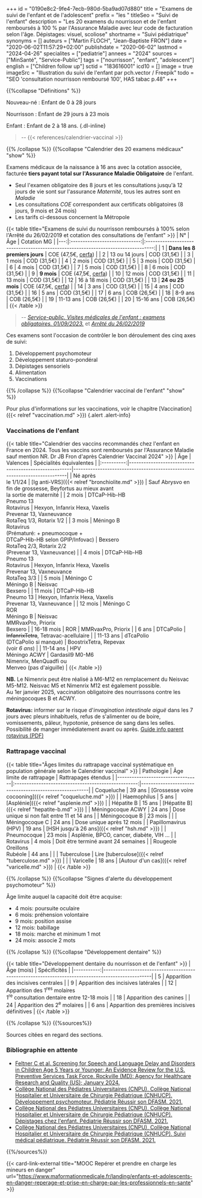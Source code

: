 +++
id = "0190e8c2-9fe4-7ecb-980d-5ba9ad07d880"
title = "Examens de suivi de l'enfant et de l'adolescent"
prefix = "les "
titleSeo = "Suivi de l'enfant"
description = "Les 20 examens du nourrisson et de l'enfant remboursés à 100 % par l'Assurance Maladie avec leur code de facturation selon l'âge. Dépistages: visuel, scoliose"
shortname = "Suivi pédiatrique"
synonyms = []
auteurs = ["Martin FLOCH", "Jean-Baptiste FRON"]
date = "2020-06-02T11:57:29+02:00"
publishdate = "2020-06-02"
lastmod = "2024-04-26"
specialites = ["pediatrie"]
annees = "2024"
sources = ["MinSanté", "Service-Public"]
tags = ["nourrisson", "enfant", "adolescent"]
english = ["Children follow up"]
sctid = "183616001"
icd10 = []
image = true
imageSrc = "Illustration du suivi de l'enfant par pch.vector / Freepik"
todo = "SEO 'consultation nourrisson remboursé 100', HAS tabac p.48"
+++

{{%collapse "Définitions" %}}

Nouveau-né
: Enfant de 0 à 28 jours

Nourrisson
: Enfant de 29 jours à 23 mois

Enfant
: Enfant de 2 à 18 ans.
{.dl-inline}

> -- {{< references/calendrier-vaccinal >}}

{{% /collapse %}}
{{%collapse "Calendrier des 20 examens médicaux" "show" %}}

Examens médicaux de la naissance à 16 ans avec la cotation associée, facturée **tiers payant total sur l'Assurance Maladie Obligatoire** de l'enfant.

- Seul l'examen obligatoire des 8 jours et les consultations jusqu'à 12 jours de vie sont sur l'assurance *Maternité*, tous les autres sont en *Maladie*
- Les consultations *COE* correspondent aux certificats obligatoires (8 jours, 9 mois et 24 mois)  
- Les tarifs ci-dessous concernent la Métropole

{{< table title="Examens de suivi du nourrisson remboursés à 100% selon l'Arrêté du 26/02/2019 et cotation des consultations de l'enfant" >}}
| N° |              Âge              |                                    Cotation MG                                    |
|---:|:-----------------------------:|:---------------------------------------------------------------------------------:|
|  1 | **Dans les 8 premiers jours** | COE (47,5€, [cerfa](https://www.formulaires.service-public.fr/gf/cerfa_12596.do)) |
|  2 |        13 ou 14 jours         |                                    COD (31,5€)                                    |
|  3 |            1 mois             |                                    COD (31,5€)                                    |
|  4 |            2 mois             |                                    COD (31,5€)                                    |
|  5 |            3 mois             |                                    COD (31,5€)                                    |
|  6 |            4 mois             |                                    COD (31,5€)                                    |
|  7 |            5 mois             |                                    COD (31,5€)                                    |
|  8 |            6 mois             |                                    COD (31,5€)                                    |
|  9 |          **9 mois**           | COE (47,5€, [cerfa](https://www.formulaires.service-public.fr/gf/cerfa_12597.do)) |
| 10 |            12 mois            |                                    COD (31,5€)                                    |
| 11 |            13 mois            |                                    COD (31,5€)                                    |
| 12 |         16 à 18 mois          |                                    COD (31,5€)                                    |
| 13 |       **24 ou 25 mois**       | COE (47,5€, [cerfa](https://www.formulaires.service-public.fr/gf/cerfa_12598.do)) |
| 14 |             3 ans             |                                    COD (31,5€)                                    |
| 15 |             4 ans             |                                    COD (31,5€)                                    |
| 16 |             5 ans             |                                    COD (31,5€)                                    |
| 17 |             6 ans             |                                    COB (26,5€)                                    |
| 18 |            8-9 ans            |                                    COB (26,5€)                                    |
| 19 |           11-13 ans           |                                    COB (26,5€)                                    |
| 20 |           15-16 ans           |                                    COB (26,5€)                                    |
{{< /table >}}

> -- *[Service-public. Visites médicales de l'enfant : examens obligatoires. 01/09/2023.](https://www.service-public.fr/particuliers/vosdroits/F967)* et *[Arrêté du 26/02/2019](https://www.legifrance.gouv.fr/loda/id/JORFTEXT000038175215/)*

Ces examens sont l'occasion de contrôler le bon déroulement des cinq axes de suivi:

1. Développement psychomoteur
2. Développement staturo-pondéral
3. Dépistages sensoriels
4. Alimentation
5. Vaccinations

{{% /collapse %}}
{{%collapse "Calendrier vaccinal de l'enfant" "show" %}}

Pour plus d'informations sur les vaccinations, voir le chapitre [Vaccination]({{< relref "vaccination.md" >}})
{.alert .alert-info}

### Vaccinations de l'enfant

{{< table title="Calendrier des vaccins recommandés chez l'enfant en France en 2024. Tous les vaccins sont remboursés par l'Assurance Maladie sauf mention NR. Dr JB Fron d'après Calendrier Vaccinal 2024" >}}
|    Âge     | Valences                                             | Spécialités équivalentes                                                  |
|:----------:|------------------------------------------------------|---------------------------------------------------------------------------|
|   Né après<br>le 1/1/24 | [Ig anti-VRS]({{< relref "bronchiolite.md" >}}) | Sauf Abrysvo en fin de grossesse, Beyfortus au mieux avant<br>la sortie de maternité |
|   2 mois   | DTCaP-Hib-HB<br>Pneumo 13<br>Rotavirus               | Hexyon, Infanrix Hexa, Vaxelis<br>Prevenar 13, Vaxneuvance<br>RotaTeq 1/3, Rotarix 1/2 |
|   3 mois   | Méningo B<br>Rotavirus<br>(Prématuré: + pneumocoque +<br>DTCaP-Hib-HB selon GPIP/Infovac) | Bexsero<br>RotaTeq 2/3, Rotarix 2/2<br>(Prevenar 13, Vaxneuvance) |
|   4 mois   | DTCaP-Hib-HB<br>Pneumo 13<br>Rotavirus               | Hexyon, Infanrix Hexa, Vaxelis<br>Prevenar 13, Vaxneuvance<br>RotaTeq 3/3 |
|   5 mois   | Méningo C<br>Méningo B                               | Neisvac<br>Bexsero                                                        |
|  11 mois   | DTCaP-Hib-HB<br>Pneumo 13                            | Hexyon, Infanrix Hexa, Vaxelis<br>Prevenar 13, Vaxneuvance                |
|  12 mois   | Méningo C<br>ROR<br>Méningo B                        | Neisvac<br>MMRvaxPro, Priorix<br>Bexsero                                  |
| 16-18 mois | ROR                                                  | MMRvaxPro, Priorix                                                        |
|   6 ans    | DTCaPolio                                            | ~~InfanrixTetra~~, Tetravac-acellulaire                                   |
| 11-13 ans  | dTcaPolio<br>(DTCaPolio si manqué)                   | BoostrixTetra, Repevax<br>(voir *6 ans*)                                  |
| 11-14 ans  | HPV<br>Méningo ACWY                                  | Gardasil9 M0-M6<br>Nimenrix, MenQuadfi ou<br>Menveo (pas d'aiguille)      |
{{< /table >}}

**NB.** Le Nimenrix peut être réalisé à M6-M12 en remplacement du Neisvac M5-M12. Neisvac M5 et Nimenrix M12 est également possible.  
Au 1er janvier 2025, vaccination obligatoire des nourrissons contre les méningocoques B et ACWY.

**Rotavirus:** informer sur le risque d'*invagination intestinale aiguë* dans les 7 jours avec pleurs inhabituels, refus de s'alimenter ou de boire, vomissements, pâleur, hypotonie, présence de sang dans les selles. Possibilité de manger immédiatement avant ou après. [Guide info parent rotavirus (PDF)](https://solidarites-sante.gouv.fr/IMG/pdf/rotavirus-vaccination-qr-public_nov22.pdf)

### Rattrapage vaccinal

{{< table title="Âges limites du rattrapage vaccinal systématique en population générale selon le Calendrier vaccinal" >}}
| Pathologie                       |              Âge limite de rattrapage               | Rattrapages étendus                                    |
|----------------------------------|:---------------------------------------------------:|--------------------------------------------------------|
| Coqueluche                       |                       39 ans                        | [Grossesse voire cocooning]({{< relref "coqueluche.md" >}}) |
| Haemophilus                      |                        5 ans                        | [Asplénie]({{< relref "asplenie.md" >}})               |
| Hépatite B                       |                       15 ans                        | [Hépatite B]({{< relref "hepatite-b.md" >}})           |
| Méningocoque ACWY                |                       24 ans                        | Dose unique si non fait entre 11 et 14 ans             |
| Méningocoque B                   |                       23 mois                       |                                                        |
| Méningocoque C                   |                       24 ans                        | Dose unique après 12 mois                              |
| Papillomavirus (HPV)             |                       19 ans                        | [HSH jusqu'à 26 ans]({{< relref "hsh.md" >}})          |
| Pneumocoque                      |                       23 mois                       | Asplénie, BPCO, cancer,  diabète, VIH ...              |
| Rotavirus                        |                       4 mois                        | Doit être terminé avant 24 semaines                    |
| Rougeole<br>Oreillons<br>Rubéole |                       44 ans                        |                                                        |
| Tuberculose                      | Lire [tuberculose]({{< relref "tuberculose.md" >}}) |                                                        |
| Varicelle                        |                       18 ans                        | [Autour d'un cas]({{< relref "varicelle.md" >}})       |
{{< /table >}}

{{% /collapse %}}
{{%collapse "Signes d'alerte du développement psychomoteur" %}}

Âge limite auquel la capacité doit être acquise:

- 4 mois: poursuite oculaire
- 6 mois: préhension volontaire
- 9 mois: position assise
- 12 mois: babillage
- 18 mois: marche et minimum 1 mot
- 24 mois: associe 2 mots

{{% /collapse %}}
{{%collapse "Développement dentaire" %}}

{{< table title="Développement dentaire du nourrisson et de l'enfant" >}}
| Âge (mois) | Spécificités                                                                                     |
|-----------:|--------------------------------------------------------------------------------------------------|
|          5 | Apparition des incisives centrales                                                               |
|          9 | Apparition des incisives latérales                                                               |
|         12 | Apparition des 1<sup>res</sup> molaires<br>1<sup>re</sup> consultation dentaire entre 12-18 mois |
|         18 | Apparition des canines                                                                           |
|         24 | Apparition des 2<sup>e</sup> molaires                                                            |
|      6 ans | Apparition des premières incisives définitives                                                   |
{{< /table >}}

{{% /collapse %}}
{{%sources%}}

Sources citées en regard des sections.

### Bibliographie en attente

- [Feltner C et al. Screening for Speech and Language Delay and Disorders in Children Age 5 Years or Younger: An Evidence Review for the U.S. Preventive Services Task Force. Rockville (MD): Agency for Healthcare Research and Quality (US); January 2024.](https://www.ncbi.nlm.nih.gov/books/NBK599720/)
- [Collège National des Pédiatres Universitaires (CNPU), Collège National Hospitalier et Universitaire de Chirurgie Pédiatrique (CNHUCP). Développement psychomoteur. Pédiatrie Réussir son DFASM. 2021.](https://www.pedia-univ.fr/deuxieme-cycle/referentiel/croissance-developpement/developpement-psychomoteur)
- [Collège National des Pédiatres Universitaires (CNPU), Collège National Hospitalier et Universitaire de Chirurgie Pédiatrique (CNHUCP). Dépistages chez l'enfant. Pédiatrie Réussir son DFASM. 2021.](https://www.pedia-univ.fr/deuxieme-cycle/referentiel/croissance-developpement/depistages-lenfant)
- [Collège National des Pédiatres Universitaires (CNPU), Collège National Hospitalier et Universitaire de Chirurgie Pédiatrique (CNHUCP). Suivi médical pédiatrique. Pédiatrie Réussir son DFASM. 2021.](https://www.pedia-univ.fr/deuxieme-cycle/referentiel/croissance-developpement/suivi-medical-pediatrique)

{{%/sources%}}

{{< card-link-external title="MOOC Repérer et prendre en charge les mineurs en danger" url="https://www.maformationmedicale.fr/landing/enfants-et-adolescents-en-danger-reperage-et-prise-en-charge-par-les-professionnels-en-sante" >}}
